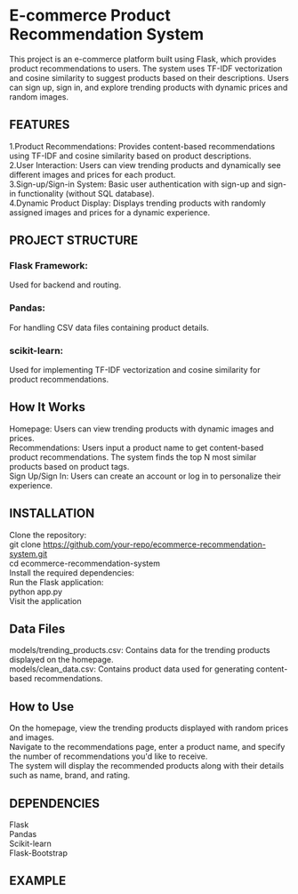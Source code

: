 # E-commerce Product Recommendation System

This project is an e-commerce platform built using Flask, which provides product recommendations to users. The system uses TF-IDF vectorization and cosine similarity to suggest products based on their descriptions. Users can sign up, sign in, and explore trending products with dynamic prices and random images.

## FEATURES

1.Product Recommendations: Provides content-based recommendations using TF-IDF and cosine similarity based on product descriptions.  
2.User Interaction: Users can view trending products and dynamically see different images and prices for each product.  
3.Sign-up/Sign-in System: Basic user authentication with sign-up and sign-in functionality (without SQL database).  
4.Dynamic Product Display: Displays trending products with randomly assigned images and prices for a dynamic experience.  

## PROJECT STRUCTURE

### Flask Framework: 
Used for backend and routing.
### Pandas:
For handling CSV data files containing product details.
### scikit-learn:
Used for implementing TF-IDF vectorization and cosine similarity for product recommendations.

## How It Works

Homepage: Users can view trending products with dynamic images and prices.  
Recommendations: Users input a product name to get content-based product recommendations. The system finds the top N most similar products based on product tags.  
Sign Up/Sign In: Users can create an account or log in to personalize their experience.  

## INSTALLATION

Clone the repository:  
git clone https://github.com/your-repo/ecommerce-recommendation-system.git  
cd ecommerce-recommendation-system  
Install the required dependencies:  
Run the Flask application:  
python app.py  
Visit the application  

## Data Files

models/trending_products.csv: Contains data for the trending products displayed on the homepage.  
models/clean_data.csv: Contains product data used for generating content-based recommendations.  

## How to Use

On the homepage, view the trending products displayed with random prices and images.  
Navigate to the recommendations page, enter a product name, and specify the number of recommendations you'd like to receive.  
The system will display the recommended products along with their details such as name, brand, and rating.  

## DEPENDENCIES

Flask  
Pandas  
Scikit-learn  
Flask-Bootstrap  

## EXAMPLE



